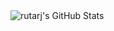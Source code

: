 <img src="https://github-readme-stats.vercel.app/api/top-langs/?username=rutarj&theme=default&show_icons=true&hide_border=true&layout=compact" alt="rutarj's GitHub Stats" />
<a href="https://github-readme-stats.vercel.app/api/top-langs/?username=rutarj&theme=default&show_icons=true&hide_border=true&layout=compact"> 
